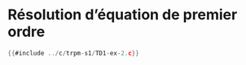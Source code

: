 # Résolution d’équation de premier ordre

<div class="tabbed-blocks">

```c
{{#include ../c/trpm-s1/TD1-ex-2.c}}
```
</div>
